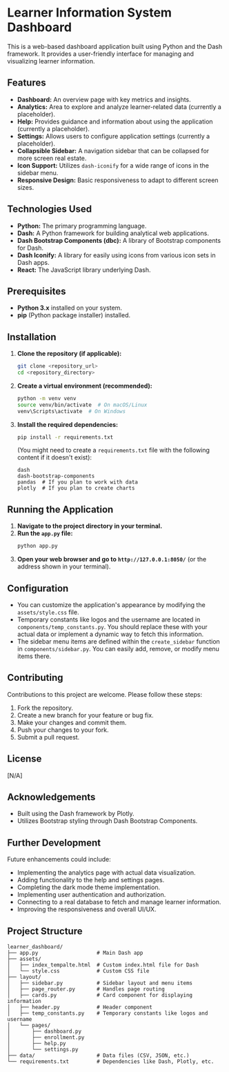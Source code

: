 # Learner Information System Dashboard

This is a web-based dashboard application built using Python and the Dash framework. It provides a user-friendly interface for managing and visualizing learner information.

## Features

* **Dashboard:** An overview page with key metrics and insights.
* **Analytics:** Area to explore and analyze learner-related data (currently a placeholder).
* **Help:** Provides guidance and information about using the application (currently a placeholder).
* **Settings:** Allows users to configure application settings (currently a placeholder).
* **Collapsible Sidebar:** A navigation sidebar that can be collapsed for more screen real estate.
* **Icon Support:** Utilizes `dash-iconify` for a wide range of icons in the sidebar menu.
* **Responsive Design:** Basic responsiveness to adapt to different screen sizes.

## Technologies Used

* **Python:** The primary programming language.
* **Dash:** A Python framework for building analytical web applications.
* **Dash Bootstrap Components (dbc):** A library of Bootstrap components for Dash.
* **Dash Iconify:** A library for easily using icons from various icon sets in Dash apps.
* **React:** The JavaScript library underlying Dash.

## Prerequisites
* **Python 3.x** installed on your system.
* **pip** (Python package installer) installed.

## Installation

1.  **Clone the repository (if applicable):**
    ```bash
    git clone <repository_url>
    cd <repository_directory>
    ```

2.  **Create a virtual environment (recommended):**
    ```bash
    python -m venv venv
    source venv/bin/activate  # On macOS/Linux
    venv\Scripts\activate  # On Windows
    ```

3.  **Install the required dependencies:**
    ```bash
    pip install -r requirements.txt
    ```
    (You might need to create a `requirements.txt` file with the following content if it doesn't exist):
    ```
    dash
    dash-bootstrap-components
    pandas  # If you plan to work with data
    plotly  # If you plan to create charts
    ```

## Running the Application

1.  **Navigate to the project directory in your terminal.**
2.  **Run the `app.py` file:**
    ```bash
    python app.py
    ```
3.  **Open your web browser and go to `http://127.0.0.1:8050/`** (or the address shown in your terminal).

## Configuration

* You can customize the application's appearance by modifying the `assets/style.css` file.
* Temporary constants like logos and the username are located in `components/temp_constants.py`. You should replace these with your actual data or implement a dynamic way to fetch this information.
* The sidebar menu items are defined within the `create_sidebar` function in `components/sidebar.py`. You can easily add, remove, or modify menu items there.

## Contributing

Contributions to this project are welcome. Please follow these steps:

1.  Fork the repository.
2.  Create a new branch for your feature or bug fix.
3.  Make your changes and commit them.
4.  Push your changes to your fork.
5.  Submit a pull request.

## License

[N/A]

## Acknowledgements
* Built using the Dash framework by Plotly.
* Utilizes Bootstrap styling through Dash Bootstrap Components.

## Further Development

Future enhancements could include:

* Implementing the analytics page with actual data visualization.
* Adding functionality to the help and settings pages.
* Completing the dark mode theme implementation.
* Implementing user authentication and authorization.
* Connecting to a real database to fetch and manage learner information.
* Improving the responsiveness and overall UI/UX.

## Project Structure
```plaintext
learner_dashboard/
├── app.py                   # Main Dash app
├── assets/
│   ├── index_tempalte.html  # Custom index.html file for Dash
│   └── style.css            # Custom CSS file
├── layout/
│   ├── sidebar.py           # Sidebar layout and menu items
│   ├── page_router.py       # Handles page routing
│   ├── cards.py             # Card component for displaying information
│   ├── header.py            # Header component
│   ├── temp_constants.py    # Temporary constants like logos and username
│   └── pages/
│       ├── dashboard.py
│       ├── enrollment.py
│       ├── help.py
│       └── settings.py
├── data/                    # Data files (CSV, JSON, etc.)
└── requirements.txt         # Dependencies like Dash, Plotly, etc.
```